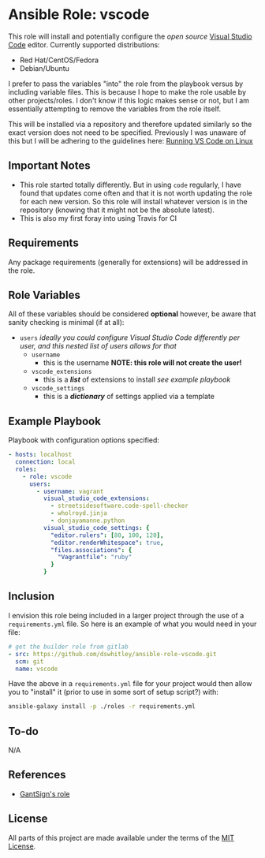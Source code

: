 Ansible Role: vscode
====================

This role will install and potentially configure the *open source* [Visual
Studio Code](https://code.visualstudio.com/) editor.  Currently supported
distributions:

* Red Hat/CentOS/Fedora
* Debian/Ubuntu

I prefer to pass the variables "into" the role from the playbook versus by
including variable files.  This is because I hope to make the role usable by
other projects/roles.  I don't know if this logic makes sense or not, but I am
essentially attempting to remove the variables from the role itself.

This will be installed via a repository and therefore updated similarly so the
exact version does not need to be specified.  Previously I was unaware of this
but I will be adhering to the guidelines here:
[Running VS Code on Linux](https://code.visualstudio.com/docs/setup/linux)

Important Notes
---------------

* This role started totally differently.  But in using `code` regularly, I have
  found that updates come often and that it is not worth updating the role for
  each new version.  So this role will install whatever version is in the
  repository (knowing that it might not be the absolute latest).
* This is also my first foray into using Travis for CI

Requirements
------------

Any package requirements (generally for extensions) will be addressed in the
role.

Role Variables
--------------

All of these variables should be considered **optional** however, be aware that
sanity checking is minimal (if at all):

* `users` *ideally you could configure Visual Studio Code differently per user,
  and this nested list of users allows for that*
  * `username`
    * this is the username **NOTE: this role will not create the user!**
  * `vscode_extensions`
    * this is a ***list*** of extensions to install *see example playbook*
  * `vscode_settings`
    * this is a ***dictionary*** of settings applied via a template

Example Playbook
----------------

Playbook with configuration options specified:

```yaml
- hosts: localhost
  connection: local
  roles:
    - role: vscode
      users:
        - username: vagrant
          visual_studio_code_extensions:
            - streetsidesoftware.code-spell-checker
            - wholroyd.jinja
            - donjayamanne.python
          visual_studio_code_settings: {
            "editor.rulers": [80, 100, 120],
            "editor.renderWhitespace": true,
            "files.associations": {
              "Vagrantfile": "ruby"
            }
          }
```

Inclusion
---------

I envision this role being included in a larger project through the use of a
`requirements.yml` file.  So here is an example of what you would need in your
file:

```yaml
# get the builder role from gitlab
- src: https://github.com/dswhitley/ansible-role-vscode.git
  scm: git
  name: vscode
```

Have the above in a `requirements.yml` file for your project would then allow
you to "install" it (prior to use in some sort of setup script?) with:

```bash
ansible-galaxy install -p ./roles -r requirements.yml
```

To-do
-----

N/A

References
----------

* [GantSign's role](https://github.com/gantsign/ansible-role-visual-studio-code)

License
-------

All parts of this project are made available under the terms of the [MIT
License](LICENSE).